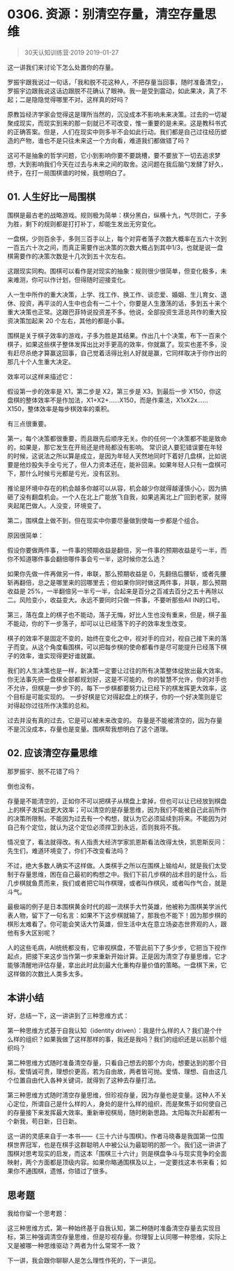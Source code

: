 # 0306. 资源：别清空存量，清空存量思维
> 30天认知训练营·2019
2019-01-27

这一讲我们来讨论下怎么处置你的存量。

罗振宇跟我说过一句话，「我和脱不花这种人，不把存量当回事，随时准备清空」，罗振宇边跟我说这话边跟脱不花确认了眼神。我一是受到震动，如此果决，真了不起；二是隐隐觉得哪里不对。这样真的好吗？

原教旨经济学家会觉得这是理所当然的，沉没成本不影响未来决策。过去的一切凝聚成现实，而现实到来的那一刻就已不可改变，惟一重要的是未来。这是教科书式的正确答案。但是，人们在现实中则多半不会如此行动。我们都是自己过往经历塑造的产物，谁也不是只往未来这一个方向看，难道我们都做错了吗？

这可不是抽象的哲学问题，它小到影响你要不要跳槽，要不要放下一切去追求梦想，大到影响我们今天在过去与未来之间的取舍。这问题在我后脑勺发酵了好久，终于，在打一局围棋谱的时候，我想明白了。

## 01. 人生好比一局围棋

围棋是最古老的战略游戏。规则极为简单：棋分黑白，纵横十九，气尽则亡，子多为胜，剩下的规则都是打打补丁，却能生发出无穷变化。

一盘棋，少则百余手，多则三百手以上，每个对弈者落子次数大概率在五六十次到一百五六十次之间，而真正需要作出决策的次数大概占到其中1/3，也就是说一盘棋需要作的决策次数是十几次到五十次左右。

这跟现实同构。围棋可以看作是对现实的抽象：规则很少很简单，但变化极多，未来难测，你可以作计划，但得随时迎接变化。

人一生中所作的重大决策，上学、找工作、换工作、谈恋爱、婚姻、生儿育女、退休、投资，再平淡的人生中也会有一二十个，你要是人生激荡的话，多到五十来个重大决策也正常。这跟巴菲特说投资差不多。他说，全部投资生涯总共作的重大投资决策加起来 20 个左右，其他的都是小事。

围棋是关于棋子效率的游戏，子多为胜是其结果。作出几十个决策，布下一百来个棋子，如果这些棋子整体发挥出比对手更高的效率，你就赢了。现实也差不多，没有赶尽杀绝才算赢这回事，自己觉着活得比别人好就是赢，它同样取决于你作出的那几十个人生重大决定。

效率可以这样来描述它：

假设第一步的效率是 X1，第二步是 X2，第三步是 X3，到最后一步 X150，你这盘棋的整体效率不是作加法，X1+X2+……X150，而是作乘法，X1xX2x……X150，整体效率是每步棋效率的乘积。

有三点很重要。

第一，每个决策都很重要，而且跟先后顺序无关。你的任何一个决策都不能是致命的，如果是，那它发生在开局还是终局都没有影响。
常识说人要犯错误要在年轻的时候，这说法之所以算是成立，是因为年轻人天然地同时下着好几盘棋，比如说要是他炒股失手全亏光了，但人力资本还在，能补回来。如果年轻人只有一盘棋可下，那什么时候亏光都是亏光，没有区别。

推论是环境中存在的机会越多你越可以从容，机会越少你就得越谨慎小心，因为搞砸了没有翻盘机会。一个人在北上广能放飞自我，如果逃离北上广回到老家，就得夹起尾巴做人。人没变，环境变了。

第二，围棋盘上做不到，但在现实中你要尽量做到使每一步都是个组合。

原因很简单：

假设你要做两件事，一件事的预期收益是翻倍，另一件事的预期收益是亏一半，而你不知道哪件事会翻倍哪件事会亏一半，这时候你怎么选？

如果你先做一件再做另一件，串联，那么预期收益是 0，先翻倍后腰斩，或者先腰斩再翻倍，总之是哪里来的回哪里去；但如果你同时做这两件事，并联，那么预期收益是 25%，一半翻倍另一半亏一半，合起来是百分之百减去百分之五十再除以二。风险变小，收益变大。永远不要同时只做一件事，不要听那些All IN的口号。

第三，落在盘上的棋子也不能动，落子无悔，好比人生也没有重来，但是，棋子虽不能动，你的下一步落子，却可以让已经落下的子的效率发生改变。

棋子的效率不是固定不变的，始终在变化之中，视对手的应对，视自己接下来的落子而变。从这个角度看围棋，可以把每步棋的使命都看作是尽可能提升已经落下棋子的效率，谁实现得更好谁就赢。

我们的人生决策也是一样，新决策一定要让过往的所有决策整体绽放出最大效率。你无法事先把一盘棋全部都规划好，这是不可能的，你的智慧不允许，你的对手也不允许，但棋是一步步下的，每下一步棋都要努力让已经下的棋发挥更大效率，这个目标是可能实现的。 一步好棋是它对得起盘上的棋子，你的一个好决策则是它对得起你过往所作决策的总和。

过去并没有真的过去，它是可以被未来改变的。 存量是不能被清空的，因为存量不是沉没成本，存量也是变量。围棋帮我想明白了这个道理。

## 02. 应该清空存量思维

那罗振宇、脱不花错了吗？

倒也没有。

存量是不能清空的，正如你不可以把棋子从棋盘上拿掉，但也可以让已经放到棋盘上的棋子发挥出更大效率；可以清空的是存量思维，因为我们不能被自己此前所作的决策所限制。不能因为过去有一个构想，就认为它必须延续到将来。不能因为对自己有个定位，就认为这个定位必须捍卫到永远，否则我将不我。

情况变了，看法就得改。有人指责大经济学家凯恩斯看法改得太快，凯恩斯反问：先生们，难道环境变了，你们不改变看法吗？

不过，绝大多数人确实不这样做。人类棋手之所以在围棋上输给AI，就是我们太受制于存量思维，困在自己最初的构想之中。我们下前几步棋的战术目的是什么，后几步棋就鱼贯而来，我们或者把它叫作棋理，或者叫作棋风，或者叫作气合，就是斗气。

最极端的例子是日本围棋黄金时代的超一流棋手大竹英雄，他被称为围棋美学派代表人物，留下了一句名言：如果不下这步棋就输了，那我也不能下！因为那步棋的棋形太难看了。你可能会笑话大竹英雄，但生活中太在意立场姿态世界观的人，跟他有多大区别呢？

人的这些毛病，AI统统都没有，它审视棋盘，不管此前下了多少步，它把当下视作起点，把接下来这步当作第一步来重新开始计算。正是因为清空了存量思维，它才能够清醒地评估存量，拿出此时此刻最大化重构存量价值的策略。一盘棋下来，它这样做的次数比人类多太多。

## 本讲小结

好，总结一下，这一讲讲到了三种思维方式：

第一种思维方式基于自我认知（identity driven）：我是什么样的人？我们是个什么样的组织？如果我做了这样那样的事，我还是我吗？我们的组织还是以前那个组织吗？

第二种思维方式随时准备清空存量，只看自己想去的那个方向，想要达到的那个目标。爱情诚可贵，理想价更高，若为自由故，两者皆可抛。爱情、理想、自由这几个位置自由代入各种关键词，就得到了这种去存量打法。

第三种思维方式随时清空存量思维，但珍视存量，因为存量也是变量。这种人不关心定位，所谓自己是什么样的人，身处的是什么样的组织，而是聚焦于如何使自己的存量接下来发挥最大效率。重新审视棋局，随时刷新思路。太阳每次升起都有一个新我，苟日新，日日新。

这一讲的灵感来自于一本书——《三十六计与围棋》。作者马晓春是我国第一位围棋世界冠军，也是在棋手这群聪明人中被公认为最聪明的那一个。我们这一讲讲了围棋对思考现实的启发，而这本「围棋三十六计」则是棋盘争斗与现实竞争的全面映射，两个方面都是顶级内容。如果你略通围棋及以上，一定要找这本书来看；如果你不通围棋，遗憾，你错过了很多。

## 思考题

我给你留一个思考题：

这三种思维方式，第一种始终基于自我认知，第二种随时准备清空存量去实现目标，第三种强调清空存量思维，但是珍视存量。你理智上认同哪一种思维，实际上又是被哪一种思维驱动？两者为什么常常不一致？

下一讲，我会跟你聊聊人是怎么理性作死的，下一讲见。


